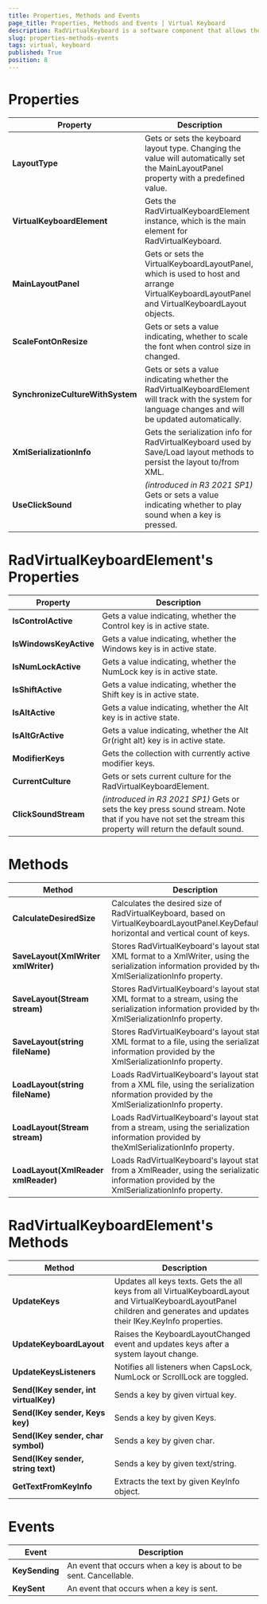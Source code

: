```yaml
---
title: Properties, Methods and Events
page_title: Properties, Methods and Events | Virtual Keyboard
description: RadVirtualKeyboard is a software component that allows the input of characters without the need for physical keys. 
slug: properties-methods-events
tags: virtual, keyboard
published: True
position: 8
---
```


# Properties

|Property|Description|
|----|----|
|**LayoutType**|Gets or sets the keyboard layout type. Changing the value will automatically set the MainLayoutPanel property with a predefined value.|
|**VirtualKeyboardElement**|Gets the RadVirtualKeyboardElement instance, which is the main element for RadVirtualKeyboard.|
|**MainLayoutPanel**|Gets or sets the VirtualKeyboardLayoutPanel, which is used to host and arrange VirtualKeyboardLayoutPanel and VirtualKeyboardLayout objects.|
|**ScaleFontOnResize**|Gets or sets a value indicating, whether to scale the font when control size in changed.|
|**SynchronizeCultureWithSystem**|Gets or sets a value indicating whether the RadVirtualKeyboardElement will track with the system for language changes and will be updated automatically.|
|**XmlSerializationInfo**|Gets the serialization info for RadVirtualKeyboard used by Save/Load layout methods to persist the layout to/from XML.|
|**UseClickSound**| *(introduced in R3 2021 SP1)* Gets or sets a value indicating whether to play sound when a key is pressed.|

# RadVirtualKeyboardElement's Properties

|Property|Description|
|----|----|
|**IsControlActive**|Gets a value indicating, whether the Control key is in active state.|
|**IsWindowsKeyActive**|Gets a value indicating, whether the Windows key is in active state.|
|**IsNumLockActive**|Gets a value indicating, whether the NumLock key is in active state.|
|**IsShiftActive**|Gets a value indicating, whether the Shift key is in active state.|
|**IsAltActive**|Gets a value indicating, whether the Alt key is in active state.|
|**IsAltGrActive**|Gets a value indicating, whether the Alt Gr(right alt) key is in active state.|
|**ModifierKeys**|Gets the collection with currently active modifier keys.|
|**CurrentCulture**|Gets or sets current culture for the RadVirtualKeyboardElement.|
|**ClickSoundStream**|*(introduced in R3 2021 SP1)* Gets or sets the key press sound stream. Note that if you have not set the stream this property will return the default sound.|
 
# Methods

|Method|Description|
|----|----|
|**CalculateDesiredSize**|Calculates the desired size of RadVirtualKeyboard, based on VirtualKeyboardLayoutPanel.KeyDefaultSize, horizontal and vertical count of keys. |
|**SaveLayout(XmlWriter xmlWriter)**|Stores RadVirtualKeyboard's layout state in XML format to a XmlWriter, using the serialization information provided by the XmlSerializationInfo property.|
|**SaveLayout(Stream stream)**|Stores RadVirtualKeyboard's layout state in XML format to a stream, using the serialization information provided by the XmlSerializationInfo property.|
|**SaveLayout(string fileName)**|Stores RadVirtualKeyboard's layout state in XML format to a file, using the serialization information provided by the XmlSerializationInfo property.|
|**LoadLayout(string fileName)**|Loads RadVirtualKeyboard's layout state from a XML file, using the serialization nformation provided by the XmlSerializationInfo property.|
|**LoadLayout(Stream stream)**|Loads RadVirtualKeyboard's layout state from a stream, using the serialization information provided by theXmlSerializationInfo property.|
|**LoadLayout(XmlReader xmlReader)**|Loads RadVirtualKeyboard's layout state from a XmlReader, using the serialization information provided by the XmlSerializationInfo property.|

# RadVirtualKeyboardElement's Methods

|Method|Description|
|----|----|
|**UpdateKeys**|Updates all keys texts. Gets the all keys from all VirtualKeyboardLayout and VirtualKeyboardLayoutPanel children and generates and updates their IKey.KeyInfo properties.|
|**UpdateKeyboardLayout**|Raises the KeyboardLayoutChanged event and updates keys after a system layout change.|
|**UpdateKeysListeners**|Notifies all listeners when CapsLock, NumLock or ScrollLock are toggled.|
|**Send(IKey sender, int virtualKey)**|Sends a key by given virtual key.|
|**Send(IKey sender, Keys key)**|Sends a key by given Keys.|
|**Send(IKey sender, char symbol)**|Sends a key by given char.|
|**Send(IKey sender, string text)**|Sends a key by given text/string.|
|**GetTextFromKeyInfo**|Extracts the text by given KeyInfo object.|

# Events

|Event|Description|
|----|----|
|**KeySending**|An event that occurs when a key is about to be sent. Cancellable.|
|**KeySent**|An event that occurs when a key is sent.|
 
        

